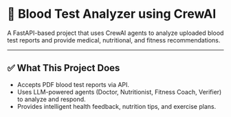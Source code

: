 # 🧪 Blood Test Analyzer using CrewAI

A FastAPI-based project that uses CrewAI agents to analyze uploaded blood test reports and provide medical, nutritional, and fitness recommendations.

---

## ✅ What This Project Does

- Accepts PDF blood test reports via API.
- Uses LLM-powered agents (Doctor, Nutritionist, Fitness Coach, Verifier) to analyze and respond.
- Provides intelligent health feedback, nutrition tips, and exercise plans.
